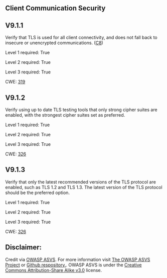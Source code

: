 ##  Client Communication Security

## V9.1.1

Verify that TLS is used for all client connectivity, and does not fall back to insecure or unencrypted communications. ([C8](https://owasp.org/www-project-proactive-controls/#div-numbering))

Level 1 required: True

Level 2 required: True

Level 3 required: True

CWE: [319](https://cwe.mitre.org/data/definitions/319)

## V9.1.2

Verify using up to date TLS testing tools that only strong cipher suites are enabled, with the strongest cipher suites set as preferred.

Level 1 required: True

Level 2 required: True

Level 3 required: True

CWE: [326](https://cwe.mitre.org/data/definitions/326)

## V9.1.3

Verify that only the latest recommended versions of the TLS protocol are enabled, such as TLS 1.2 and TLS 1.3. The latest version of the TLS protocol should be the preferred option.

Level 1 required: True

Level 2 required: True

Level 3 required: True

CWE: [326](https://cwe.mitre.org/data/definitions/326)



## Disclaimer:

Credit via [OWASP ASVS](https://owasp.org/www-project-application-security-verification-standard/). For more information visit [The OWASP ASVS Project](https://owasp.org/www-project-application-security-verification-standard/) or [Github respository.](https://github.com/OWASP/ASVS). OWASP ASVS is under the [Creative Commons Attribution-Share Alike v3.0](https://creativecommons.org/licenses/by-sa/3.0/) license.
